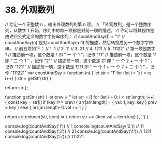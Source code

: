 # 38. 外观数列

// 给定一个正整数 n ，输出外观数列的第 n 项。
// 「外观数列」是一个整数序列，从数字 1 开始，序列中的每一项都是对前一项的描述。
// 你可以将其视作是由递归公式定义的数字字符串序列：
// countAndSay(1) = "1"
// countAndSay(n) 是对 countAndSay(n-1) 的描述，然后转换成另一个数字字符串。
// 前五项如下：
// 1.     1
// 2.     11
// 3.     21
// 4.     1211
// 5.     111221
// 第一项是数字 1
// 描述前一项，这个数是 1 即 “ 一 个 1 ”，记作 "11"
// 描述前一项，这个数是 11 即 “ 二 个 1 ” ，记作 "21"
// 描述前一项，这个数是 21 即 “ 一 个 2 + 一 个 1 ” ，记作 "1211"
// 描述前一项，这个数是 1211 即 “ 一 个 1 + 一 个 2 + 二 个 1 ” ，记作 "111221"
var countAndSay = function (n) {
  let str = '1'
  for (let i = 1; i < n; i++) {
    str = getStr(str)
  }

  return str
};

function getStr (str) {
  let prev = ''
  let arr = []
  for (let i = 0; i < str.length; i++) {
    const key = str[i]
    if (key !== prev) {
      arr[arr.length] = { val: 1, key: key }
      prev = key
    } else {
      arr[arr.length-1].val += 1
    }
  }

  return arr.reduce((str, item) => {
    return str += (item.val + item.key)
  }, '')
}

console.log(countAndSay('1')) // 1
console.log(countAndSay('2')) // 11
console.log(countAndSay('3')) // 21
console.log(countAndSay('4')) // 1211
console.log(countAndSay('5')) // 111221
